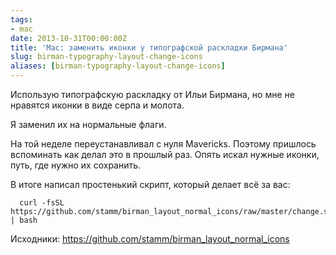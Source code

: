 ```yaml
---
tags:
- mac
date: 2013-10-31T00:00:00Z
title: 'Mac: заменить иконки у типографской раскладки Бирмана'
slug: birman-typography-layout-change-icons
aliases: [birman-typography-layout-change-icons]
---
```


Использую типографскую раскладку от Ильи Бирмана, но мне не нравятся иконки в виде серпа и молота.

<!--more-->

Я заменил их на нормальные флаги.

На той неделе переустанавливал с нуля Mavericks. Поэтому пришлось вспоминать как делал это в прошлый раз.
Опять искал нужные иконки, путь, где нужно их сохранить.

В итоге написал простенький скрипт, который делает всё за вас:

```
  curl -fsSL https://github.com/stamm/birman_layout_normal_icons/raw/master/change.sh | bash
```

Исходники: https://github.com/stamm/birman_layout_normal_icons

